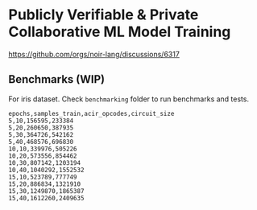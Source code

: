 # Publicly Verifiable & Private Collaborative ML Model Training

https://github.com/orgs/noir-lang/discussions/6317

## Benchmarks (WIP)

For iris dataset. Check `benchmarking` folder to run benchmarks and tests. 
```
epochs,samples_train,acir_opcodes,circuit_size
5,10,156595,233384
5,20,260650,387935
5,30,364726,542162
5,40,468576,696830
10,10,339976,505226
10,20,573556,854462
10,30,807142,1203194
10,40,1040292,1552532
15,10,523789,777749
15,20,886834,1321910
15,30,1249870,1865387
15,40,1612260,2409635
```
